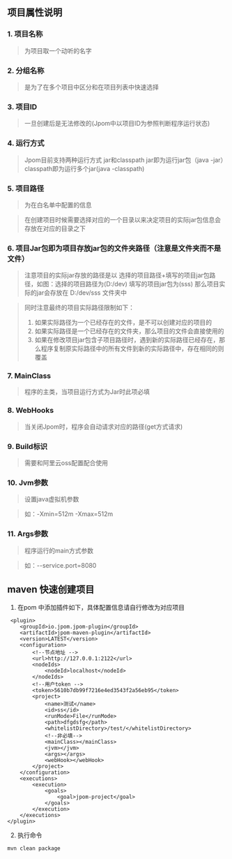 ## 项目属性说明

### 1. 项目名称

> 为项目取一个动听的名字

### 2. 分组名称

> 是为了在多个项目中区分和在项目列表中快速选择
### 3. 项目ID

> 一旦创建后是无法修改的(Jpom中以项目ID为参照判断程序运行状态)

### 4. 运行方式

> Jpom目前支持两种运行方式 jar和classpath jar即为运行jar包（java -jar） classpath即为运行多个jar(java -classpath)

### 5. 项目路径

> 为在白名单中配置的信息

> 在创建项目时候需要选择对应的一个目录以来决定项目的实际jar包信息会存放在对应的目录之下

### 6. 项目Jar包即为项目存放jar包的文件夹路径（注意是文件夹而不是文件）

> 注意项目的实际jar存放的路径是以 选择的项目路径+填写的项目jar包路径，如图：选择的项目路径为(D:/dev) 填写的项目jar包为(sss) 
> 那么项目实际的jar会存放在 D:/dev/sss 文件夹中

> 同时注意最终的项目实际路径限制如下：
> 1. 如果实际路径为一个已经存在的文件，是不可以创建对应的项目的
> 2. 如果实际路径是一个已经存在的文件夹，那么项目的文件会直接使用的
> 3. 如果在修改项目jar包含子项目路径时，遇到新的实际路径已经存在，那么程序复制原实际路径中的所有文件到新的实际路径中，存在相同的则覆盖

### 7. MainClass

> 程序的主类，当项目运行方式为Jar时此项必填

### 8. WebHooks 

> 当关闭Jpom时，程序会自动请求对应的路径(get方式请求)

### 9. Build标识

> 需要和阿里云oss配置配合使用

### 10. Jvm参数

> 设置java虚拟机参数

> 如：-Xmin=512m -Xmax=512m

### 11. Args参数

> 程序运行的main方式参数

> 如：--service.port=8080

## maven 快速创建项目

1. 在pom 中添加插件如下，具体配置信息请自行修改为对应项目
```
 <plugin>
    <groupId>io.jpom.jpom-plugin</groupId>
    <artifactId>jpom-maven-plugin</artifactId>
    <version>LATEST</version>
    <configuration>
        <!--节点地址 -->
        <url>http://127.0.0.1:2122</url>
        <nodeIds>
            <nodeId>localhost</nodeId>
        </nodeIds>
        <!--用户token -->
        <token>5610b7db99f7216e4ed3543f2a56eb95</token>
        <project>
            <name>测试</name>
            <id>ss</id>
            <runMode>File</runMode>
            <path>dfgdsfg</path>
            <whitelistDirectory>/test/</whitelistDirectory>
            <!--非必填-->
            <mainClass></mainClass>
            <jvm></jvm>
            <args></args>
            <webHook></webHook>
        </project>
    </configuration>
    <executions>
        <execution>
            <goals>
                <goal>jpom-project</goal>
            </goals>
        </execution>
    </executions>
</plugin>
```

2. 执行命令

```
mvn clean package
```

